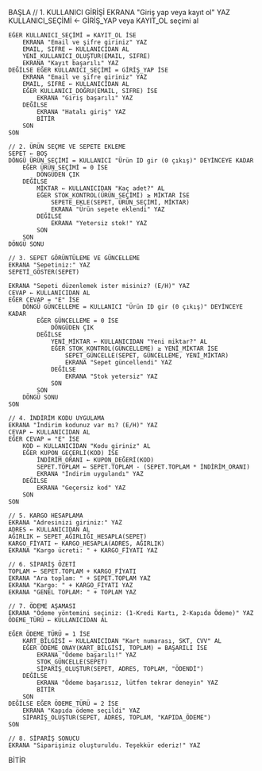 BAŞLA
    // 1. KULLANICI GİRİŞİ
    EKRANA "Giriş yap veya kayıt ol" YAZ
    KULLANICI_SEÇİMİ ← GİRİŞ_YAP veya KAYIT_OL seçimi al
    
    EĞER KULLANICI_SEÇİMİ = KAYIT_OL İSE
        EKRANA "Email ve şifre giriniz" YAZ
        EMAIL, SIFRE ← KULLANICIDAN AL
        YENİ_KULLANICI_OLUŞTUR(EMAIL, SIFRE)
        EKRANA "Kayıt başarılı" YAZ
    DEĞİLSE EĞER KULLANICI_SEÇİMİ = GİRİŞ_YAP İSE
        EKRANA "Email ve şifre giriniz" YAZ
        EMAIL, SIFRE ← KULLANICIDAN AL
        EĞER KULLANICI_DOĞRU(EMAIL, SIFRE) İSE
            EKRANA "Giriş başarılı" YAZ
        DEĞİLSE
            EKRANA "Hatalı giriş" YAZ
            BİTİR
        SON
    SON

    // 2. ÜRÜN SEÇME VE SEPETE EKLEME
    SEPET ← BOŞ
    DÖNGÜ ÜRÜN_SEÇİMİ = KULLANICI "Ürün ID gir (0 çıkış)" DEYİNCEYE KADAR
        EĞER ÜRÜN_SEÇİMİ = 0 İSE
            DÖNGÜDEN ÇIK
        DEĞİLSE
            MİKTAR ← KULLANICIDAN "Kaç adet?" AL
            EĞER STOK_KONTROL(ÜRÜN_SEÇİMİ) ≥ MİKTAR İSE
                SEPETE_EKLE(SEPET, ÜRÜN_SEÇİMİ, MİKTAR)
                EKRANA "Ürün sepete eklendi" YAZ
            DEĞİLSE
                EKRANA "Yetersiz stok!" YAZ
            SON
        SON
    DÖNGÜ SONU

    // 3. SEPET GÖRÜNTÜLEME VE GÜNCELLEME
    EKRANA "Sepetiniz:" YAZ
    SEPETİ_GÖSTER(SEPET)
    
    EKRANA "Sepeti düzenlemek ister misiniz? (E/H)" YAZ
    CEVAP ← KULLANICIDAN AL
    EĞER CEVAP = "E" İSE
        DÖNGÜ GÜNCELLEME = KULLANICI "Ürün ID gir (0 çıkış)" DEYİNCEYE KADAR
            EĞER GÜNCELLEME = 0 İSE
                DÖNGÜDEN ÇIK
            DEĞİLSE
                YENİ_MİKTAR ← KULLANICIDAN "Yeni miktar?" AL
                EĞER STOK_KONTROL(GÜNCELLEME) ≥ YENİ_MİKTAR İSE
                    SEPET_GÜNCELLE(SEPET, GÜNCELLEME, YENİ_MİKTAR)
                    EKRANA "Sepet güncellendi" YAZ
                DEĞİLSE
                    EKRANA "Stok yetersiz" YAZ
                SON
            SON
        DÖNGÜ SONU
    SON

    // 4. İNDİRİM KODU UYGULAMA
    EKRANA "İndirim kodunuz var mı? (E/H)" YAZ
    CEVAP ← KULLANICIDAN AL
    EĞER CEVAP = "E" İSE
        KOD ← KULLANICIDAN "Kodu giriniz" AL
        EĞER KUPON_GEÇERLİ(KOD) İSE
            İNDİRİM_ORANI ← KUPON_DEĞERİ(KOD)
            SEPET.TOPLAM ← SEPET.TOPLAM - (SEPET.TOPLAM * İNDİRİM_ORANI)
            EKRANA "İndirim uygulandı" YAZ
        DEĞİLSE
            EKRANA "Geçersiz kod" YAZ
        SON
    SON

    // 5. KARGO HESAPLAMA
    EKRANA "Adresinizi giriniz:" YAZ
    ADRES ← KULLANICIDAN AL
    AĞIRLIK ← SEPET_AĞIRLIĞI_HESAPLA(SEPET)
    KARGO_FİYATI ← KARGO_HESAPLA(ADRES, AĞIRLIK)
    EKRANA "Kargo ücreti: " + KARGO_FİYATI YAZ

    // 6. SİPARİŞ ÖZETİ
    TOPLAM ← SEPET.TOPLAM + KARGO_FİYATI
    EKRANA "Ara toplam: " + SEPET.TOPLAM YAZ
    EKRANA "Kargo: " + KARGO_FİYATI YAZ
    EKRANA "GENEL TOPLAM: " + TOPLAM YAZ

    // 7. ÖDEME AŞAMASI
    EKRANA "Ödeme yöntemini seçiniz: (1-Kredi Kartı, 2-Kapıda Ödeme)" YAZ
    ÖDEME_TÜRÜ ← KULLANICIDAN AL

    EĞER ÖDEME_TÜRÜ = 1 İSE
        KART_BİLGİSİ ← KULLANICIDAN "Kart numarası, SKT, CVV" AL
        EĞER ÖDEME_ONAY(KART_BİLGİSİ, TOPLAM) = BAŞARILI İSE
            EKRANA "Ödeme başarılı!" YAZ
            STOK_GÜNCELLE(SEPET)
            SİPARİŞ_OLUŞTUR(SEPET, ADRES, TOPLAM, "ÖDENDİ")
        DEĞİLSE
            EKRANA "Ödeme başarısız, lütfen tekrar deneyin" YAZ
            BİTİR
        SON
    DEĞİLSE EĞER ÖDEME_TÜRÜ = 2 İSE
        EKRANA "Kapıda ödeme seçildi" YAZ
        SİPARİŞ_OLUŞTUR(SEPET, ADRES, TOPLAM, "KAPIDA_ÖDEME")
    SON

    // 8. SİPARİŞ SONUCU
    EKRANA "Siparişiniz oluşturuldu. Teşekkür ederiz!" YAZ
BİTİR
